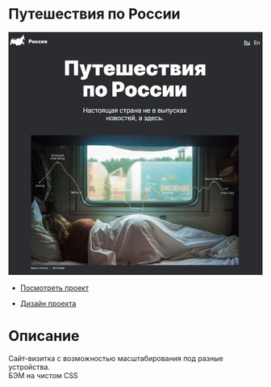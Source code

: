 # Путешествия по России
<img src="./images/readme.png">

* [Посмотреть проект](https://ninja6228.github.io/russian-travel/)

* [Дизайн проекта](https://www.figma.com/file/5S2WSbEFL6awjVWJ0NWL8Q/Sprint-3_-Russia-_-desktop-%2B-mobile?type=design&node-id=28503-0&mode=design&t=1yz8jqgxaHpIjdaI-0)

# Описание
Сайт-визитка с возможностью маcштабирования под разные устройства.  
БЭМ на чистом CSS
